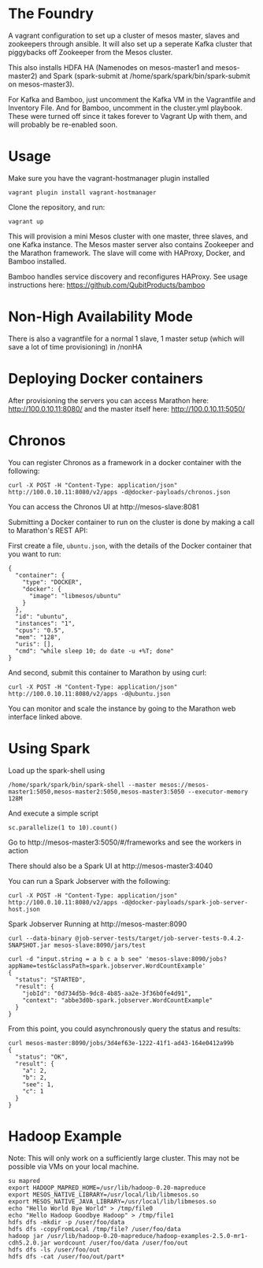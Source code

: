 The Foundry
=====================

A vagrant configuration to set up a cluster of mesos master, slaves and zookeepers through ansible. It will also set up a seperate Kafka cluster that piggybacks off Zookeeper from the Mesos cluster.

This also installs HDFA HA (Namenodes on mesos-master1 and mesos-master2) and Spark (spark-submit at /home/spark/spark/bin/spark-submit on mesos-master3).

For Kafka and Bamboo, just uncomment the Kafka VM in the Vagrantfile and Inventory File. And for Bamboo, uncomment in the cluster.yml playbook. These were turned off since it takes forever to Vagrant Up with them, and will probably be re-enabled soon.

# Usage

Make sure you have the vagrant-hostmanager plugin installed
```
vagrant plugin install vagrant-hostmanager
```

Clone the repository, and run:

```
vagrant up
```

This will provision a mini Mesos cluster with one master, three slaves, and one
Kafka instance.  The Mesos master server also contains Zookeeper and the
Marathon framework. The slave will come with HAProxy, Docker, and Bamboo installed.

Bamboo handles service discovery and reconfigures HAProxy. See usage instructions here: https://github.com/QubitProducts/bamboo

# Non-High Availability Mode
There is also a vagrantfile for a normal 1 slave, 1 master setup (which will save a lot of time provisioning) in /nonHA

# Deploying Docker containers

After provisioning the servers you can access Marathon here:
http://100.0.10.11:8080/ and the master itself here: http://100.0.10.11:5050/

# Chronos
You can register Chronos as a framework in a docker container with the following:
```
curl -X POST -H "Content-Type: application/json" http://100.0.10.11:8080/v2/apps -d@docker-payloads/chronos.json
```
You can access the Chronos UI at http://mesos-slave:8081


Submitting a Docker container to run on the cluster is done by making a call to
Marathon's REST API:

First create a file, `ubuntu.json`, with the details of the Docker container that you want to run:

```
{
  "container": {
    "type": "DOCKER",
    "docker": {
      "image": "libmesos/ubuntu"
    }
  },
  "id": "ubuntu",
  "instances": "1",
  "cpus": "0.5",
  "mem": "128",
  "uris": [],
  "cmd": "while sleep 10; do date -u +%T; done"
}
```

And second, submit this container to Marathon by using curl:

```
curl -X POST -H "Content-Type: application/json" http://100.0.10.11:8080/v2/apps -d@ubuntu.json
```

You can monitor and scale the instance by going to the Marathon web interface linked above. 

# Using Spark

Load up the spark-shell using 
```
/home/spark/spark/bin/spark-shell --master mesos://mesos-master1:5050,mesos-master2:5050,mesos-master3:5050 --executor-memory 128M
```
And execute a simple script
```
sc.parallelize(1 to 10).count()
```

Go to http://mesos-master3:5050/#/frameworks
and see the workers in action

There should also be a Spark UI at http://mesos-master3:4040

You can run a Spark Jobserver with the following: 
```
curl -X POST -H "Content-Type: application/json" http://100.0.10.11:8080/v2/apps -d@docker-payloads/spark-job-server-host.json
```

Spark Jobserver Running at http://mesos-master:8090
```
curl --data-binary @job-server-tests/target/job-server-tests-0.4.2-SNAPSHOT.jar mesos-slave:8090/jars/test

curl -d "input.string = a b c a b see" 'mesos-slave:8090/jobs?appName=test&classPath=spark.jobserver.WordCountExample'
{
  "status": "STARTED",
  "result": {
    "jobId": "0d734d5b-9dc8-4b85-aa2e-3f36b0fe4d91",
    "context": "abbe3d0b-spark.jobserver.WordCountExample"
  }
}
```
From this point, you could asynchronously query the status and results:
```
curl mesos-master:8090/jobs/3d4ef63e-1222-41f1-ad43-164e0412a99b
{
  "status": "OK",
  "result": {
    "a": 2,
    "b": 2,
    "see": 1,
    "c": 1
  }
}
```

# Hadoop Example

Note: This will only work on a sufficiently large cluster. This may not be possible via VMs on your local machine.
```
su mapred
export HADOOP_MAPRED_HOME=/usr/lib/hadoop-0.20-mapreduce
export MESOS_NATIVE_LIBRARY=/usr/local/lib/libmesos.so
export MESOS_NATIVE_JAVA_LIBRARY=/usr/local/lib/libmesos.so
echo "Hello World Bye World" > /tmp/file0
echo "Hello Hadoop Goodbye Hadoop" > /tmp/file1
hdfs dfs -mkdir -p /user/foo/data
hdfs dfs -copyFromLocal /tmp/file? /user/foo/data
hadoop jar /usr/lib/hadoop-0.20-mapreduce/hadoop-examples-2.5.0-mr1-cdh5.2.0.jar wordcount /user/foo/data /user/foo/out
hdfs dfs -ls /user/foo/out
hdfs dfs -cat /user/foo/out/part*
```

